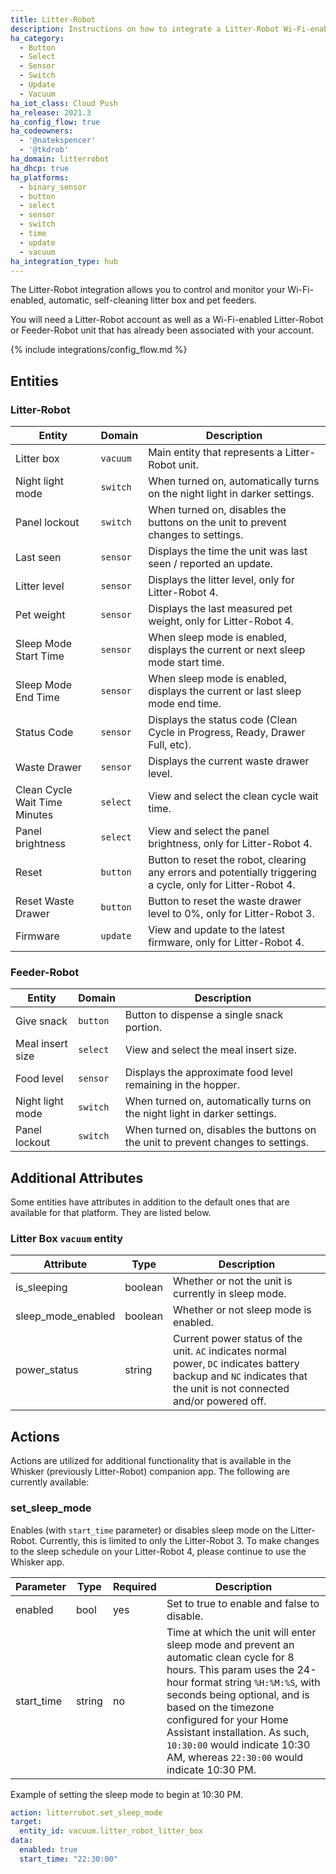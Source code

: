```yaml
---
title: Litter-Robot
description: Instructions on how to integrate a Litter-Robot Wi-Fi-enabled, automatic, self-cleaning litter box to Home Assistant.
ha_category:
  - Button
  - Select
  - Sensor
  - Switch
  - Update
  - Vacuum
ha_iot_class: Cloud Push
ha_release: 2021.3
ha_config_flow: true
ha_codeowners:
  - '@natekspencer'
  - '@tkdrob'
ha_domain: litterrobot
ha_dhcp: true
ha_platforms:
  - binary_sensor
  - button
  - select
  - sensor
  - switch
  - time
  - update
  - vacuum
ha_integration_type: hub
---
```


The Litter-Robot integration allows you to control and monitor your Wi-Fi-enabled, automatic, self-cleaning litter box and pet feeders.

You will need a Litter-Robot account as well as a Wi-Fi-enabled Litter-Robot or Feeder-Robot unit that has already been associated with your account.

{% include integrations/config_flow.md %}

## Entities

### Litter-Robot

| Entity                        | Domain   | Description                                                                                                 |
| ----------------------------- | -------- | ----------------------------------------------------------------------------------------------------------- |
| Litter box                    | `vacuum` | Main entity that represents a Litter-Robot unit.                                                            |
| Night light mode              | `switch` | When turned on, automatically turns on the night light in darker settings.                                  |
| Panel lockout                 | `switch` | When turned on, disables the buttons on the unit to prevent changes to settings.                            |
| Last seen                     | `sensor` | Displays the time the unit was last seen / reported an update.                                              |
| Litter level                  | `sensor` | Displays the litter level, only for Litter-Robot 4.                                                         |
| Pet weight                    | `sensor` | Displays the last measured pet weight, only for Litter-Robot 4.                                             |
| Sleep Mode Start Time         | `sensor` | When sleep mode is enabled, displays the current or next sleep mode start time.                             |
| Sleep Mode End Time           | `sensor` | When sleep mode is enabled, displays the current or last sleep mode end time.                               |
| Status Code                   | `sensor` | Displays the status code (Clean Cycle in Progress, Ready, Drawer Full, etc).                                |
| Waste Drawer                  | `sensor` | Displays the current waste drawer level.                                                                    |
| Clean Cycle Wait Time Minutes | `select` | View and select the clean cycle wait time.                                                                  |
| Panel brightness              | `select` | View and select the panel brightness, only for Litter-Robot 4.                                              |
| Reset                         | `button` | Button to reset the robot, clearing any errors and potentially triggering a cycle, only for Litter-Robot 4. |
| Reset Waste Drawer            | `button` | Button to reset the waste drawer level to 0%, only for Litter-Robot 3.                                      |
| Firmware                      | `update` | View and update to the latest firmware, only for Litter-Robot 4.                                            |

### Feeder-Robot

| Entity           | Domain   | Description                                                                      |
| ---------------- | -------- | -------------------------------------------------------------------------------- |
| Give snack       | `button` | Button to dispense a single snack portion.                                       |
| Meal insert size | `select` | View and select the meal insert size.                                            |
| Food level       | `sensor` | Displays the approximate food level remaining in the hopper.                     |
| Night light mode | `switch` | When turned on, automatically turns on the night light in darker settings.       |
| Panel lockout    | `switch` | When turned on, disables the buttons on the unit to prevent changes to settings. |

## Additional Attributes

Some entities have attributes in addition to the default ones that are available for that platform. They are listed below.

### Litter Box `vacuum` entity

| Attribute          | Type    | Description                                                                                                                                                        |
| ------------------ | ------- | ------------------------------------------------------------------------------------------------------------------------------------------------------------------ |
| is_sleeping        | boolean | Whether or not the unit is currently in sleep mode.                                                                                                                |
| sleep_mode_enabled | boolean | Whether or not sleep mode is enabled.                                                                                                                              |
| power_status       | string  | Current power status of the unit. `AC` indicates normal power, `DC` indicates battery backup and `NC` indicates that the unit is not connected and/or powered off. |

## Actions

Actions are utilized for additional functionality that is available in the Whisker (previously Litter-Robot) companion app. The following are currently available:

### set_sleep_mode

Enables (with `start_time` parameter) or disables sleep mode on the Litter-Robot. Currently, this is limited to only the Litter-Robot 3. To make changes to the sleep schedule on your Litter-Robot 4, please continue to use the Whisker app.

| Parameter  | Type   | Required | Description                                                                                                                                                                                                                                                                                                                                              |
| ---------- | ------ | -------- | -------------------------------------------------------------------------------------------------------------------------------------------------------------------------------------------------------------------------------------------------------------------------------------------------------------------------------------------------------- |
| enabled    | bool   | yes      | Set to true to enable and false to disable.                                                                                                                                                                                                                                                                                                              |
| start_time | string | no       | Time at which the unit will enter sleep mode and prevent an automatic clean cycle for 8 hours. This param uses the 24-hour format string `%H:%M:%S`, with seconds being optional, and is based on the timezone configured for your Home Assistant installation. As such, `10:30:00` would indicate 10:30 AM, whereas `22:30:00` would indicate 10:30 PM. |

Example of setting the sleep mode to begin at 10:30 PM.

```yaml
action: litterrobot.set_sleep_mode
target:
  entity_id: vacuum.litter_robot_litter_box
data:
  enabled: true
  start_time: "22:30:00"

```
